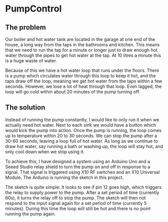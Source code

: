 # PumpControl

## The problem

Our boiler and hot water tank are located in the garage at one end of the house, a long way from the taps in the bathrooms and kitchen. This means that we need to run the  tap for a minute or longer just to draw enough hot water through the pipes to get hot water at the tap. At 10 litres a minute this is a huge waste of water.

Because of this we have a hot water loop that runs under the floors. There is a pump which circulates water through this loop to keep it hot, and the taps draw off the loop, meaning we get hot water from the taps within a few seconds. However, we lose a lot of heat through that loop. Even lagged, the loop will go cold within about 20 minutes of the pump turning off.

## The solution

Instead of running the pump constantly, I would like to only run it when we actually need hot water. Next to each sink we would have a button which would kick the pump into action. Once the pump is running, the loop comes up to temperature within 20 to 30 seconds. We can stop the pump after a 30-60 seconds, leaving a loop full of hot water. As long as we continue to draw hot water, say running a bath or washing up, the loop will stay hot, and only cool down when we stop using it.

To achieve this, I have designed a system using an Arduino Uno and a Seeed Studio relay shield to turn the pump on and off in response to a signal. That signal is triggered using X10 RF switches and an X10 Universal Module. The Arduino is running the sketch in this project.

The sketch is quite simple: It looks to see if pin 12 goes high, which triggers the relay to supply power to the pump. After a set period of time (currently 60s), it turns the relay off to stop the pump. The sketch will then not respond to the input signal again for a set period of time (currently 5 minutes). During this time the loop will still be hot and there is no point running the pump again.